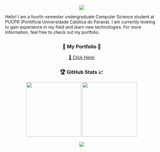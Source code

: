 <div align="center">
  <img src="https://capsule-render.vercel.app/api?type=venom&height=300&color=gradient&text=Welcome&textBg=false&fontColor=FFFFFF" >
</div>

<p>Hello! I am a fourth-semester undergraduate Computer Science student at PUCPR (Pontifícia Universidade Católica do Paraná). I am currently looking to gain experience in my field and learn new technologies. For more information, feel free to check out my portfolio.</p>

##

<div align="center">

<h3>📂 My Portfolio 📂</h3>

<a href="https://portfolio-gregorykeune.netlify.app/" target="_blank" rel="nofollow">
  🔗 Click Here!
</a>

##

<h3 align=center>🏆 GitHub Stats 📈</h3>

<div align="center">
  <p align="center">
    <img height="180px" src="https://github-readme-stats.vercel.app/api/top-langs/?username=gregorykeune&layout=compact&theme=dark&title_color=FFC20E&text_color=27C5FF&bg_color=000000&border_radius=3&border_color=FFC20E&cache_seconds=60&v=1" />
    <img height="180px" src="https://github-readme-stats.vercel.app/api?username=gregorykeune&count_private=true&show_icons=true&theme=dark&cache_seconds=30&title_color=FFC20E&text_color=27C5FF&bg_color=000000&border_radius=3&border_color=FFC20E&icon_color=FFC20E&v=1" />
  </p>
  <img src="https://github-profile-trophy.vercel.app/?username=gregorykeune&theme=buddhism&no-frame=false&no-bg=false&margin-w=4" />
</div>

